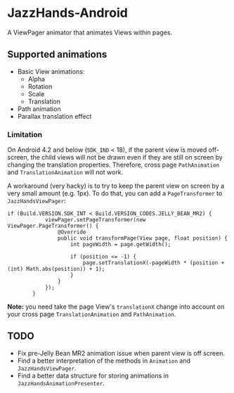 # JazzHands-Android
A ViewPager animator that animates Views within pages.

## Supported animations
* Basic View animations:
    * Alpha
    * Rotation
    * Scale
    * Translation
* Path animation
* Parallax translation effect

### Limitation
On Android 4.2 and below (`SDK_IND` < 18), if the parent view is moved off-screen, the child views will not be drawn even if they are still on screen by changing the translation properties. Therefore, cross page `PathAnimation` and `TranslationAnimation` will not work.

A workaround (very hacky) is to try to keep the parent view on screen by a very small amount (e.g. 1px). To do that, you can add a `PageTransformer` to `JazzHandsViewPager`:

```
if (Build.VERSION.SDK_INT < Build.VERSION_CODES.JELLY_BEAN_MR2) {
            viewPager.setPageTransformer(new ViewPager.PageTransformer() {
                @Override
                public void transformPage(View page, float position) {
                    int pageWidth = page.getWidth();

                    if (position <= -1) {
                        page.setTranslationX(-pageWidth * (position + (int) Math.abs(position)) + 1);
                    }
                }
            });
        }
```

**Note:** you need take the page View's `translationX` change into account on your cross page `TranslationAnimation` and `PathAnimation`.

## TODO
* Fix pre-Jelly Bean MR2 animation issue when parent view is off screen.
* Find a better interpretation of the methods in `Animation` and `JazzHandsViewPager`.
* Find a better data structure for storing animations in `JazzHandsAnimationPresenter`.
